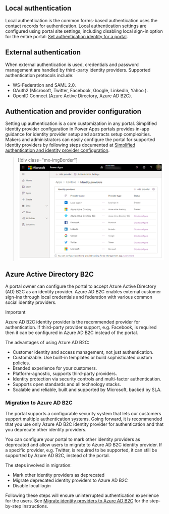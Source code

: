## Local authentication

Local authentication is the common forms-based authentication uses the contact records for authentication. Local authentication settings are configured using portal site settings, including disabling local sign-in option for the entire portal: [Set authentication identity for a portal](https://docs.microsoft.com/powerapps/maker/portals/configure/set-authentication-identity/?azure-portal=true).

## External authentication

When external authentication is used, credentials and password management are handled by third-party identity providers. Supported authentication protocols include:

* WS-Federation and SAML 2.0.
* OAuth2 (Microsoft, Twitter, Facebook, Google, LinkedIn, Yahoo ).
* OpenID Connect (Azure Active Directory, Azure AD B2C).

## Authentication and provider configuration

Setting up authentication is a core customization in any portal. Simplified identity provider configuration in Power Apps portals provides in-app guidance for identity provider setup and abstracts setup complexities. Makers and administrators can easily configure the portal for supported identity providers by following steps documented at [Simplified authentication and identity provider configuration](https://docs.microsoft.com/powerapps/maker/portals/configure/use-simplified-authentication-configuration/?azure-portal=true).

> [!div class="mx-imgBorder"]
> [![Identity providers](../media/portal-authentication-settings.png)](../media/portal-authentication-settings.png#lightbox)

## Azure Active Directory B2C

A portal owner can configure the portal to accept Azure Active Directory (AD) B2C as an identity provider. Azure AD B2C enables external customer sign-ins through local credentials and federation with various common social identity providers.

> [!IMPORTANT]
>Azure AD B2C identity provider is the recommended provider for authentication. If third-party provider support, e.g. Facebook, is required then it can be configured in Azure AD B2C instead of the portal.

The advantages of using Azure AD B2C:

* Customer identity and access management, not just authentication.
* Customizable. Use built-in templates or build sophisticated custom policies.
* Branded experience for your customers.
* Platform-agnostic, supports third-party providers.
* Identity protection via security controls and multi-factor authentication.
* Supports open standards and all technology stacks.
* Scalable and reliable, built and supported by Microsoft, backed by SLA.

### Migration to Azure AD B2C

The portal supports a configurable security system that lets our customers support multiple authentication systems. Going forward, it is recommended that you use only Azure AD B2C identity provider for authentication and that you deprecate other identity providers.

You can configure your portal to mark other identity providers as deprecated and allow users to migrate to Azure AD B2C identity provider. If a specific provider, e.g. Twitter, is required to be supported, it can still be supported by Azure AD B2C, instead of the portal.

The steps involved in migration:

* Mark other identity providers as deprecated
* Migrate deprecated identity providers to Azure AD B2C
* Disable local login

Following these steps will ensure uninterrupted authentication experience for the users. See [Migrate identity providers to Azure AD B2C](https://docs.microsoft.com/powerapps/maker/portals/configure/migrate-identity-providers/?azure-portal=true) for the step-by-step instructions.
